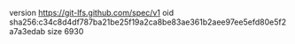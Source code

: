 version https://git-lfs.github.com/spec/v1
oid sha256:c34c8d4df787ba21be25f19a2ca8be83ae361b2aee97ee5efd80e5f2a7a3edab
size 6930
